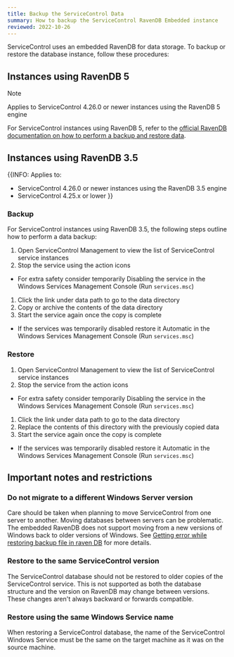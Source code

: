 ```yaml
---
title: Backup the ServiceControl Data
summary: How to backup the ServiceControl RavenDB Embedded instance
reviewed: 2022-10-26
---
```

ServiceControl uses an embedded RavenDB for data storage. To backup or restore the database instance, follow these procedures:

## Instances using RavenDB 5

> [!NOTE]
> Applies to ServiceControl 4.26.0 or newer instances using the RavenDB 5 engine

For ServiceControl instances using RavenDB 5, refer to the [official RavenDB documentation on how to perform a backup and restore data](https://ravendb.net/docs/article-page/5.4/csharp/server/ongoing-tasks/backup-overview).

## Instances using RavenDB 3.5

{{INFO: Applies to:
* ServiceControl 4.26.0 or newer instances using the RavenDB 3.5 engine
* ServiceControl 4.25.x or lower
}}

### Backup

For ServiceControl instances using RavenDB 3.5, the following steps outline how to perform a data backup:

 1. Open ServiceControl Management to view the list of ServiceControl service instances
 1. Stop the service using the action icons
   - For extra safety consider temporarily Disabling the service in the Windows Services Management Console (Run `services.msc`)
 1. Click the link under data path to go to the data directory
 1. Copy or archive the contents of the data directory
 1. Start the service again once the copy is complete
   - If the services was temporarily disabled restore it Automatic in the Windows Services Management Console (Run `services.msc`)

### Restore

 1. Open ServiceControl Management to view the list of ServiceControl service instances
 1. Stop the service from the action icons
   - For extra safety consider temporarily Disabling the service in the Windows Services Management Console (Run `services.msc`)
 1. Click the link under data path to go to the data directory
 1. Replace the contents of this directory with the previously copied data
 1. Start the service again once the copy is complete
   - If the services was temporarily disabled restore it Automatic in the Windows Services Management Console (Run `services.msc`)

## Important notes and restrictions

### Do not migrate to a different Windows Server version

Care should be taken when planning to move ServiceControl from one server to another. Moving databases between servers can be problematic. The embedded RavenDB does not support moving from a new versions of Windows back to older versions of Windows. See [Getting error while restoring backup file in raven DB](https://stackoverflow.com/questions/25625910/getting-error-while-restoring-backup-file-in-raven-db) for more details.

### Restore to the same ServiceControl version

The ServiceControl database should not be restored to older copies of the ServiceControl service. This is not supported as both the database structure and the version on RavenDB may change between versions. These changes aren't always backward or forwards compatible.

### Restore using the same Windows Service name

When restoring a ServiceControl database, the name of the ServiceControl Windows Service must be the same on the target machine as it was on the source machine.
